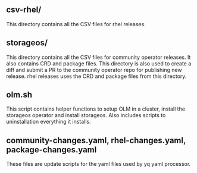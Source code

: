 ## csv-rhel/

This directory contains all the CSV files for rhel releases.

## storageos/

This directory contains all the CSV files for community operator releases. It
also contains CRD and package files. This directory is also used to create a
diff and submit a PR to the community operator repo for publishing new
release. rhel releases uses the CRD and package files from this directory.

## olm.sh

This script contains helper functions to setup OLM in a cluster, install
the storageos operator and install storageos. Also includes scripts to
uninstallation everything it installs.


## community-changes.yaml, rhel-changes.yaml, package-changes.yaml

These files are update scripts for the yaml files used by yq yaml processor.
